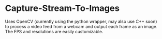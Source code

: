 # Capture-Stream-To-Images
Uses OpenCV (currently using the python wrapper, may also use C++ soon) to process a video feed from a webcam and output each frame as an image. The FPS and resolutions are easily customizable.
